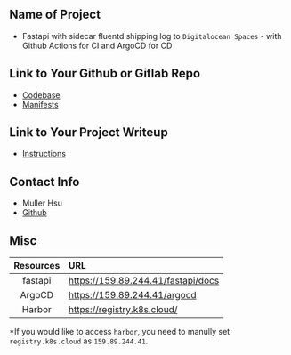 ## Name of Project 
* Fastapi with sidecar fluentd shipping log to `Digitalocean Spaces` - with Github Actions for CI and ArgoCD for CD

## Link to Your Github or Gitlab Repo
* [Codebase](https://github.com/TreeKat71/my-k8s-challenge)
* [Manifests](https://github.com/TreeKat71/my-k8s-challenge-manifests)

## Link to Your Project Writeup
* [Instructions](https://github.com/TreeKat71/my-k8s-challenge-manifests)

## Contact Info
* Muller Hsu
* [Github](https://github.com/TreeKat71)

## Misc  
| Resources|  URL  |
| :----:   | :-----| 
| fastapi  | https://159.89.244.41/fastapi/docs |
| ArgoCD   | https://159.89.244.41/argocd       |
| Harbor   | https://registry.k8s.cloud/        | 

*If you would like to access `harbor`, you need to manully set `registry.k8s.cloud` as `159.89.244.41`.
